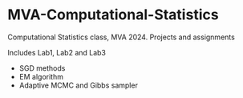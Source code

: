 # MVA-Computational-Statistics

Computational Statistics class, MVA 2024. Projects and assignments

Includes Lab1, Lab2 and Lab3
  - SGD methods
  - EM algorithm
  - Adaptive MCMC and Gibbs sampler 
